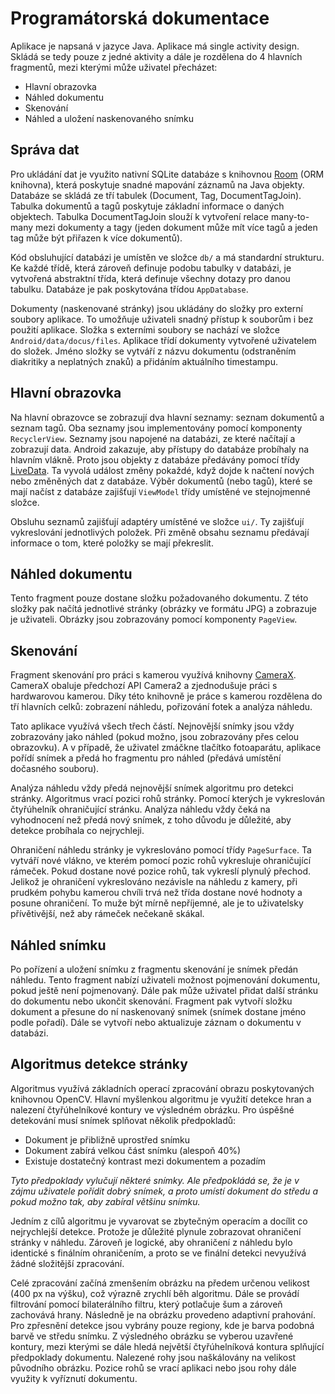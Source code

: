 # Programátorská dokumentace
Aplikace je napsaná v jazyce Java. Aplikace má single activity design. Skládá se tedy pouze z jedné aktivity a dále je rozdělena do 4 hlavních fragmentů, mezi kterými může uživatel přecházet:

- Hlavní obrazovka
- Náhled dokumentu
- Skenování
- Náhled a uložení naskenovaného snímku


## Správa dat
Pro ukládání dat je využito nativní SQLite databáze s knihovnou [Room](https://developer.android.com/topic/libraries/architecture/room) (ORM knihovna), která poskytuje snadné mapování záznamů na Java objekty. Databáze se skládá ze tří tabulek (Document, Tag, DocumentTagJoin). Tabulka dokumentů a tagů poskytuje základní informace o daných objektech. Tabulka DocumentTagJoin slouží k vytvoření relace many-to-many mezi dokumenty a tagy (jeden dokument může mít více tagů a jeden tag může být přiřazen k více dokumentů).

Kód obsluhující databázi je umístěn ve složce `db/` a má standardní strukturu. Ke každé třídě, která zároveň definuje podobu tabulky v databázi, je vytvořená abstraktní třída, která definuje všechny dotazy pro danou tabulku. Databáze je pak poskytována třídou `AppDatabase`.

Dokumenty (naskenované stránky) jsou ukládány do složky pro externí soubory aplikace. To umožňuje uživateli snadný přístup k souborům i bez použití aplikace. Složka s externími soubory se nachází ve složce `Android/data/docus/files`. Aplikace třídí dokumenty vytvořené uživatelem do složek. Jméno složky se vytváří z názvu dokumentu (odstraněním diakritiky a neplatných znaků) a přidáním aktuálního timestampu.

## Hlavní obrazovka
Na hlavní obrazovce se zobrazují dva hlavní seznamy: seznam dokumentů a seznam tagů. Oba seznamy jsou implementovány pomocí komponenty `RecyclerView`. Seznamy jsou napojené na databázi, ze které načítají a zobrazují data. Android zakazuje, aby přístupy do databáze probíhaly na hlavním vlákně. Proto jsou objekty z databáze předávány pomocí třídy [LiveData](https://developer.android.com/topic/libraries/architecture/livedata). Ta vyvolá událost změny pokaždé, když dojde k načtení nových nebo změněných dat z databáze. Výběr dokumentů (nebo tagů), které se mají načíst z databáze zajišťují `ViewModel` třídy umístěné ve stejnojmenné složce.

Obsluhu seznamů zajišťují adaptéry umístěné ve složce `ui/`. Ty zajišťují vykreslování jednotlivých položek. Při změně obsahu seznamu předávají informace o tom, které položky se mají překreslit. 

## Náhled dokumentu
Tento fragment pouze dostane složku požadovaného dokumentu. Z této složky pak načítá jednotlivé stránky (obrázky ve formátu JPG) a zobrazuje je uživateli. Obrázky jsou zobrazovány pomocí komponenty `PageView`.

## Skenování
Fragment skenování pro práci s kamerou využívá knihovny [CameraX](https://developer.android.com/training/camerax). CameraX obaluje předchozí API Camera2 a zjednodušuje práci s hardwarovou kamerou. Díky této knihovně je práce s kamerou rozdělena do tří hlavních celků: zobrazení náhledu, pořizování fotek a analýza náhledu.

Tato aplikace využívá všech třech částí. Nejnovější snímky jsou vždy zobrazovány jako náhled (pokud možno, jsou zobrazovány přes celou obrazovku). A v případě, že uživatel zmáčkne tlačítko fotoaparátu, aplikace pořídí snímek a předá ho fragmentu pro náhled (předává umístění dočasného souboru).

Analýza náhledu vždy předá nejnovější snímek algoritmu pro detekci stránky. Algoritmus vrací pozici rohů stránky. Pomocí kterých je vykreslován čtyřúhelník ohraničující stránku. Analýza náhledu vždy čeká na vyhodnocení než předá nový snímek, z toho důvodu je důležité, aby detekce probíhala co nejrychleji.

Ohraničení náhledu stránky je vykreslováno pomocí třídy `PageSurface`. Ta vytváří nové vlákno, ve kterém pomocí pozic rohů vykresluje ohraničující rámeček. Pokud dostane nové pozice rohů, tak vykreslí plynulý přechod. Jelikož je ohraničení vykreslováno nezávisle na náhledu z kamery, při prudkém pohybu kamerou chvíli trvá než třída dostane nové hodnoty a posune ohraničení. To muže být mírně nepříjemné, ale je to uživatelsky přívětivější, než aby rámeček nečekaně skákal.

## Náhled snímku
Po pořízení a uložení snímku z fragmentu skenování je snímek předán náhledu. Tento fragment nabízí uživateli možnost pojmenování dokumentu, pokud ještě není pojmenovaný. Dále pak může uživatel přidat další stránku do dokumentu nebo ukončit skenování. Fragment pak vytvoří složku dokument a přesune do ní naskenovaný snímek (snímek dostane jméno podle pořadí). Dále se vytvoří nebo aktualizuje záznam o dokumentu v databázi.

## Algoritmus detekce stránky
Algoritmus využívá základních operací zpracování obrazu poskytovaných knihovnou OpenCV. Hlavní myšlenkou algoritmu je využití detekce hran a nalezení čtyřúhelníkové kontury ve výsledném obrázku. Pro úspěšné detekování musí snímek splňovat několik předpokladů:

- Dokument je přibližně uprostřed snímku
- Dokument zabírá velkou část snímku (alespoň 40%)
- Existuje dostatečný kontrast mezi dokumentem a pozadím

*Tyto předpoklady vylučují některé snímky. Ale předpokládá se, že je v zájmu uživatele pořídit dobrý snímek, a proto umístí dokument do středu a pokud možno tak, aby zabíral většinu snímku.*

Jedním z cílů algoritmu je vyvarovat se zbytečným operacím a docílit co nejrychlejší detekce. Protože je důležité plynule zobrazovat ohraničení stránky v náhledu. Zároveň je logické, aby ohraničení z náhledu bylo identické s finálním ohraničením, a proto se ve finální detekci nevyužívá žádné složitější zpracování.

Celé zpracování začíná zmenšením obrázku na předem určenou velikost (400 px na výšku), což výrazně zrychlí běh algoritmu. Dále se provádí filtrování pomocí bilaterálního filtru, který potlačuje šum a zároveň zachovává hrany. Následně je na obrázku provedeno adaptivní prahování. Pro zpřesnění detekce jsou vybrány pouze regiony, kde je barva podobná barvě ve středu snímku. Z výsledného obrázku se vyberou uzavřené kontury, mezi kterými se dále hledá největší čtyřúhelníková kontura splňující předpoklady dokumentu. Nalezené rohy jsou naškálovány na velikost původního obrázku. Pozice rohů se vrací aplikaci nebo jsou rohy dále využity k vyříznutí dokumentu.

